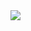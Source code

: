 <img src='https://capsule-render.vercel.app/api?type=waving&height=300&color=0:3716db,100:080808&text=Input%20text&section=header&reversal=false&textBg=false&fontColor=ffffff&animation=twinkling&stroke=ffffff&strokeWidth=-9'>

